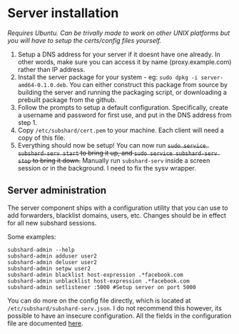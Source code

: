 # Server installation

_Requires Ubuntu. Can be trivally made to work on other UNIX platforms but you will have to setup the certs/config files yourself._

1. Setup a DNS address for your server if it doesnt have one already. In other words, make sure you can access it by name (proxy.example.com) rather than IP address.
2. Install the server package for your system - eg: `sudo dpkg -i server-amd64-0.1.0.deb`. You can either construct this package from source by building the server and running
the packaging script, or downloading a prebuilt package from the github.
3. Follow the prompts to setup a default configuration. Specifically, create a username and password for first use, and put in the DNS address from step 1.
4. Copy `/etc/subshard/cert.pem` to your machine. Each client will need a copy of this file.
5. Everything should now be setup! You can now run ~~`sudo service subshard-serv start` to bring it up, and `sudo service subshard-serv stop` to bring it down.~~ Manually run `subshard-serv` inside a screen session or in the background. I need to fix the sysv wrapper.

## Server administration

The server component ships with a configuration utility that you can use to add forwarders, blacklist domains, users, etc. Changes should be in effect for all new
subshard sessions.

Some examples:

```shell
subshard-admin --help
subshard-admin adduser user2
subshard-admin deluser user2
subshard-admin setpw user2
subshard-admin blacklist host-expression .*facebook.com
subshard-admin unblacklist host-expression .*facebook.com
subshard-admin setlistener :5000 #Setup server on port 5000
```

You can do more on the config file directly, which is located at `/etc/subshard/subshard-serv.json`. I do not recommend this however, its possible to have an insecure configuration. All the fields in the configuration file are documented [here](https://github.com/twitchyliquid64/subshard/blob/master/serv/config.go).
